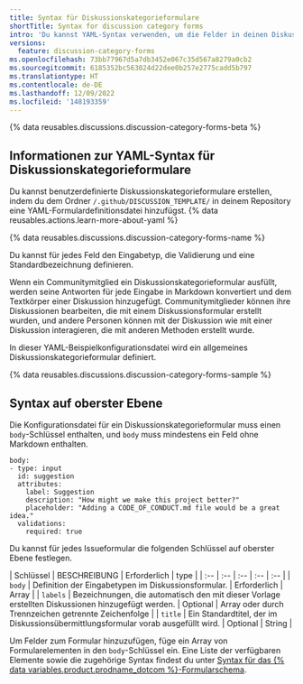 ```yaml
---
title: Syntax für Diskussionskategorieformulare
shortTitle: Syntax for discussion category forms
intro: 'Du kannst YAML-Syntax verwenden, um die Felder in deinen Diskussionskategorieformularen zu definieren.'
versions:
  feature: discussion-category-forms
ms.openlocfilehash: 73bb77967d5a7db3452e067c35d567a8279a0cb2
ms.sourcegitcommit: 6185352bc563024d22dee0b257e2775cadd5b797
ms.translationtype: HT
ms.contentlocale: de-DE
ms.lasthandoff: 12/09/2022
ms.locfileid: '148193359'
---
```

{% data reusables.discussions.discussion-category-forms-beta %}

## Informationen zur YAML-Syntax für Diskussionskategorieformulare

Du kannst benutzerdefinierte Diskussionskategorieformulare erstellen, indem du dem Ordner `/.github/DISCUSSION_TEMPLATE/` in deinem Repository eine YAML-Formulardefinitionsdatei hinzufügst. {% data reusables.actions.learn-more-about-yaml %} 

{% data reusables.discussions.discussion-category-forms-name %}

Du kannst für jedes Feld den Eingabetyp, die Validierung und eine Standardbezeichnung definieren.

Wenn ein Communitymitglied ein Diskussionskategorieformular ausfüllt, werden seine Antworten für jede Eingabe in Markdown konvertiert und dem Textkörper einer Diskussion hinzugefügt. Communitymitglieder können ihre Diskussionen bearbeiten, die mit einem Diskussionsformular erstellt wurden, und andere Personen können mit der Diskussion wie mit einer Diskussion interagieren, die mit anderen Methoden erstellt wurde.

In dieser YAML-Beispielkonfigurationsdatei wird ein allgemeines Diskussionskategorieformular definiert.

{% data reusables.discussions.discussion-category-forms-sample %}

## Syntax auf oberster Ebene

Die Konfigurationsdatei für ein Diskussionskategorieformular muss einen `body`-Schlüssel enthalten, und `body` muss mindestens ein Feld ohne Markdown enthalten.

```YAML{:copy}
body:
- type: input
  id: suggestion
  attributes:
    label: Suggestion
    description: "How might we make this project better?"
    placeholder: "Adding a CODE_OF_CONDUCT.md file would be a great idea."
  validations:
    required: true
```

Du kannst für jedes Issueformular die folgenden Schlüssel auf oberster Ebene festlegen.

| Schlüssel | BESCHREIBUNG | Erforderlich | type |
| :-- | :-- | :-- | :-- | :-- |
| `body` | Definition der Eingabetypen im Diskussionsformular. | Erforderlich | Array |
| `labels` | Bezeichnungen, die automatisch den mit dieser Vorlage erstellten Diskussionen hinzugefügt werden. | Optional | Array oder durch Trennzeichen getrennte Zeichenfolge |
| `title` | Ein Standardtitel, der im Diskussionsübermittlungsformular vorab ausgefüllt wird. | Optional | String |

Um Felder zum Formular hinzuzufügen, füge ein Array von Formularelementen in den `body`-Schlüssel ein. Eine Liste der verfügbaren Elemente sowie die zugehörige Syntax findest du unter [Syntax für das {% data variables.product.prodname_dotcom %}-Formularschema](/communities/using-templates-to-encourage-useful-issues-and-pull-requests/syntax-for-githubs-form-schema).
